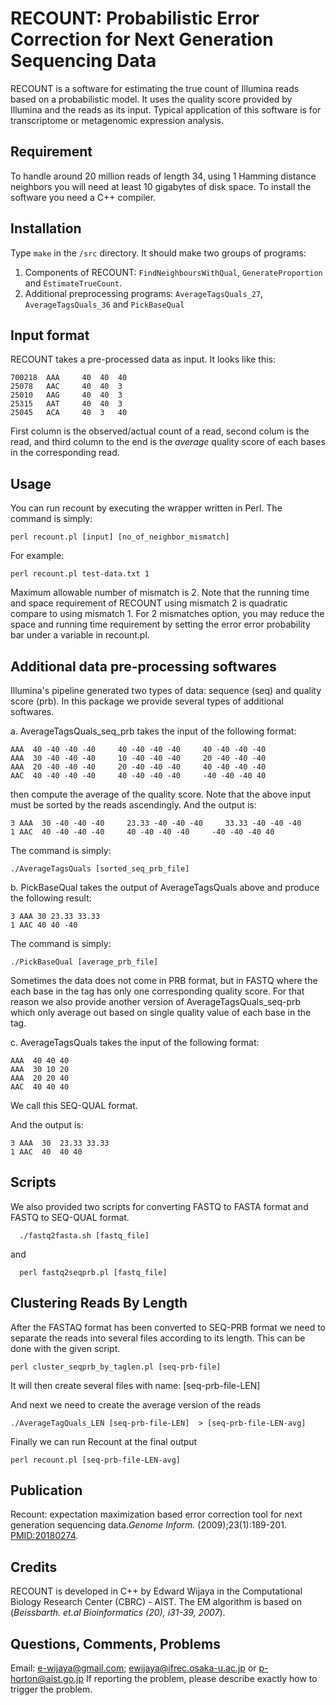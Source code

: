 # RECOUNT: Probabilistic Error Correction for Next Generation Sequencing Data

RECOUNT is a software for estimating the true count of Illumina reads
based on a probabilistic model. It uses the quality score provided by Illumina and the reads as its input. 
Typical application of this software is for transcriptome or 
metagenomic expression analysis.


## Requirement 
To handle around 20 million reads of length 34, using 1 Hamming distance 
neighbors you will need at least 10 gigabytes of disk space. To install
the software you need a C++ compiler.


## Installation 
Type `make` in the `/src` directory. It should make two groups of programs:

1. Components of RECOUNT: `FindNeighboursWithQual`, `GenerateProportion` and `EstimateTrueCount`.
2. Additional preprocessing programs: `AverageTagsQuals_27`, `AverageTagsQuals_36` and `PickBaseQual`


## Input format 
RECOUNT takes a pre-processed data as input. It looks like this:

```
700218	AAA     40	40	40	
25078	AAC     40	40	3	
25010	AAG     40	40	3	
25315	AAT     40	40	3	
25045	ACA     40	3	40
```

First column is the observed/actual count of a read, second colum is the read, 
and third column to the end is the *average* quality score of each bases 
in the corresponding read. 


## Usage 

You can run recount by executing the wrapper written in Perl.
The command is simply:


```
perl recount.pl [input] [no_of_neighbor_mismatch]
```

For example:

```
perl recount.pl test-data.txt 1
```

Maximum allowable number of mismatch is 2. Note that the running time
and space requirement of RECOUNT using mismatch 2 is quadratic compare
to using mismatch 1. For 2 mismatches option, you may reduce the 
space and running time requirement by setting the error error probability
bar under a variable in recount.pl.


## Additional data pre-processing softwares 
Illumina's pipeline generated two types of data: sequence (seq) and quality score
(prb). In this package we provide several types of  additional softwares. 

a. AverageTagsQuals_seq_prb takes the input of the
following format:

```
AAA  40 -40 -40 -40     40 -40 -40 -40     40 -40 -40 -40
AAA  30 -40 -40 -40     10 -40 -40 -40     20 -40 -40 -40
AAA  20 -40 -40 -40     20 -40 -40 -40     40 -40 -40 -40
AAC  40 -40 -40 -40     40 -40 -40 -40     -40 -40 -40 40
```

then compute the average of the quality score.
Note that the above input must be sorted by the reads ascendingly.
And the output is:

```
3 AAA  30 -40 -40 -40     23.33 -40 -40 -40     33.33 -40 -40 -40
1 AAC  40 -40 -40 -40     40 -40 -40 -40     -40 -40 -40 40
```

The command is simply:
```
./AverageTagsQuals [sorted_seq_prb_file] 
```

b. PickBaseQual takes the output of AverageTagsQuals above and 
produce the following result:

```
3 AAA 30 23.33 33.33
1 AAC 40 40 -40
```
The command is simply:

```
./PickBaseQual [average_prb_file]
```

Sometimes the data does not come in PRB format, but in FASTQ
where the each base in the tag has only one corresponding quality score.
For that reason we also provide another version of AverageTagsQuals_seq-prb
which only average out based on single quality value of each base in the tag.

c. AverageTagsQuals takes the input of the following format:

```
AAA  40 40 40 
AAA  30 10 20 
AAA  20 20 40 
AAC  40 40 40
```

We call this SEQ-QUAL format.

And the output is:
```
3 AAA  30  23.33 33.33 
1 AAC  40  40 40
```

## Scripts 
We also provided two scripts for converting FASTQ to FASTA format and
FASTQ to SEQ-QUAL format.

```
  ./fastq2fasta.sh [fastq_file]
```

and

```
  perl fastq2seqprb.pl [fastq_file] 
```

## Clustering Reads By Length 

After the FASTAQ format has been converted to SEQ-PRB format
we need to separate the reads into several files according to its length.
This can be done with the given script.

```
perl cluster_seqprb_by_taglen.pl [seq-prb-file]
```

It will then create several files with name: [seq-prb-file-LEN] 

And next we need to create the average version of the reads

```
./AverageTagQuals_LEN [seq-prb-file-LEN]  > [seq-prb-file-LEN-avg]
```

Finally we can run Recount at the final output 

```
perl recount.pl [seq-prb-file-LEN-avg]
```

## Publication

Recount: expectation maximization based error correction tool for next
generation sequencing data.*Genome Inform.* (2009);23(1):189-201.
[PMID:20180274](http://www.ncbi.nlm.nih.gov/pubmed/20180274).


## Credits 
RECOUNT is developed in C++ by Edward Wijaya in the 
Computational Biology Research Center (CBRC) - AIST.
The EM algorithm is based on (*Beissbarth. et.al 
Bioinformatics (20),  i31-39, 2007*). 


## Questions, Comments, Problems 
Email: e-wijaya@gmail.com; ewijaya@ifrec.osaka-u.ac.jp or p-horton@aist.go.jp
If reporting the problem, please describe exactly how to trigger
the problem.
